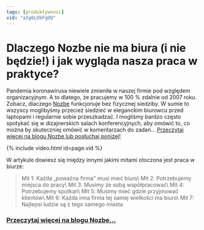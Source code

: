 ```yaml
---
tags: [produktywnosc]
vid: "aIg6LOkFgDQ"
---
```


# Dlaczego Nozbe nie ma biura (i nie będzie!) i jak wygląda nasza praca w praktyce?

Pandemia koronawirusa niewiele zmieniła w naszej firmie pod względem organizacyjnym. A to dlatego, że pracujemy w 100 % zdalnie od 2007 roku. Zobacz, dlaczego [Nozbe][n] funkcjonuje bez fizycznej siedziby. W sumie to wszyscy moglibyśmy przecież siedzieć w eleganckim biurowcu przed laptopami i regularnie sobie przeszkadzać. I mogliśmy bardzo często spotykać się w dizajnerskich salach konferencyjnych, aby omówić to, co można by skuteczniej omówić w komentarzach do zadań… [Przeczytaj więcej na blogu Nozbe lub posłuchaj poniżej!](https://nozbe.com/pl/blog/dlaczego-nie-ma-biura/)

{% include video.html id=page.vid %}

<!--More-->

W artykule dowiesz się między innymi jakimi mitami otoczona jest praca w biurze:

> Mit 1: Każda „poważna firma" musi mieć biuro\\
> Mit 2: Potrzebujemy miejsca do pracy\\
> Mit 3: Musimy ze sobą współpracować\\
> Mit 4: Potrzebujemy spotkań\\
> Mit 5: Musimy mieć gdzie przyjmować klientów\\
> Mit 6: Każda inna firma tej samej wielkości ma biuro\\
> Mit 7: Najlepsi ludzie są z tego samego miasta

### [Przeczytaj więcej na blogu Nozbe…](https://nozbe.com/pl/blog/dlaczego-nie-ma-biura/)

[n]: https://michael.gratis/nozbe_pl
[np]: https://michael.gratis/nozbepersonal_pl
